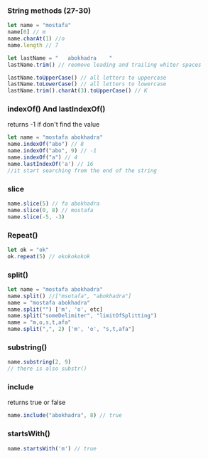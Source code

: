 ### String methods (27-30)

```js
let name = "mostafa"
name[0] // m
name.charAt(1) //o
name.length // 7

let lastName = "   abokhadra    "
lastName.trim() // reomove leading and trailing whiter spaces

lastName.toUpperCase() // all letters to uppercase
lastName.toLowerCase() // all letters to lowercase
lastName.trim().charAt(3).toUpperCase() // K
```

### indexOf() And lastIndexOf()
returns -1 if don't find the value
```js
let name = "mostafa abokhadra"
name.indexOf("abo") // 8
name.indexOf("abo", 9) // -1
name.indexOf("a") // 4
name.lastIndexOf('a') // 16
//it start searching from the end of the string 
```
### slice
```js
name.slice(5) // fa abokhadra
name.slice(0, 8) // mostafa
name.slice(-5, -3)
```

### Repeat()
```js
let ok = "ok"
ok.repeat(5) // okokokokok
```

### split()
```js
let name = "mostafa abokhadra"
name.split() //["msotafa", "abokhadra"]
name = "mostafa abokhadra"
name.split("") ['m', 'o', etc]
name.split("someDelimiter", "limitOfSplitting")
name = "m,o,s,t,afa"
name.split(",", 2) ['m', 'o', "s,t,afa"]
```

### substring()
```js
name.substring(2, 9)
// there is also substr()
```

### include
returns true or false
```js
name.include("abokhadra", 8) // true
```

### startsWith()
```js
name.startsWith('m') // true
```